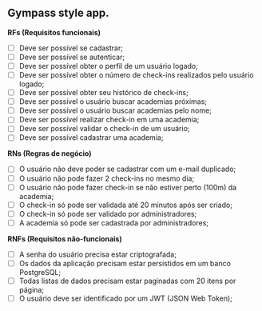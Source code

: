 ## Gympass style app.

**RFs (Requisitos funcionais)**
 * [ ] Deve ser possível se cadastrar;
 * [ ] Deve ser possível se autenticar;
 * [ ] Deve ser possível obter o perfil de um usuário logado;
 * [ ] Deve ser possível obter o número de check-ins realizados pelo usuário logado;
 * [ ] Deve ser possível obter seu histórico de check-ins;
 * [ ] Deve ser possível o usuário buscar academias próximas;
 * [ ] Deve ser possível o usuário buscar academias pelo nome;
 * [ ] Deve ser possível realizar check-in em uma academia;
 * [ ] Deve ser possível validar o check-in de um usuário;
 * [ ] Deve ser possível cadastrar uma academia;

**RNs (Regras de negócio)**
 * [ ] O usuário não deve poder se cadastrar com um e-mail duplicado;
 * [ ] O usuário não pode fazer 2 check-ins no mesmo dia;
 * [ ] O usuário não pode fazer check-in se não estiver perto (100m) da academia;
 * [ ] O check-in só pode ser validada até 20 minutos após ser criado;
 * [ ] O check-in só pode ser validado por administradores;
 * [ ] A academia só pode ser cadastrada por administradores;

**RNFs (Requisitos não-funcionais)**
 * [ ] A senha do usuário precisa estar criptografada;
 * [ ] Os dados da aplicação precisam estar persistidos em um banco PostgreSQL;
 * [ ] Todas listas de dados precisam estar paginadas com 20 itens por página;
 * [ ] O usuário deve ser identificado por um JWT (JSON Web Token);